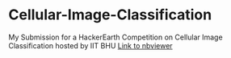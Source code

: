 # Cellular-Image-Classification

My Submission for a HackerEarth Competition on Cellular Image Classification hosted by IIT BHU 
[Link to nbviewer](https://nbviewer.jupyter.org/github/ucalyptus/Cellular-Image-Classification/blob/master/Vista.ipynb)
